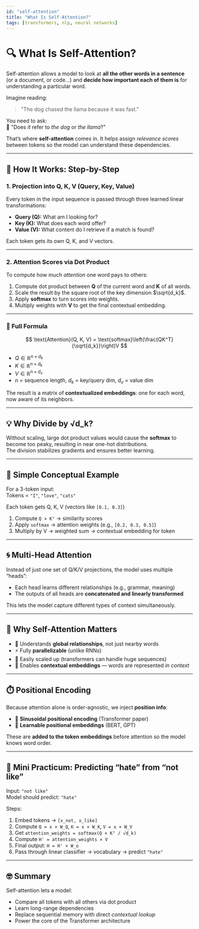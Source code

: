 ```yaml
---
id: "self-attention"
title: "What Is Self-Attention?"
tags: [transformers, nlp, neural networks]
---
```

# 🔍 What Is Self-Attention?

Self-attention allows a model to look at **all the other words in a sentence** (or a document, or code...) and **decide how important each of them is** for understanding a particular word.

Imagine reading:

> "The dog chased the llama because it was fast."

You need to ask:  
🧠 "Does *it* refer to *the dog* or *the llama*?"  

That’s where **self-attention** comes in. It helps assign *relevance scores* between tokens so the model can understand these dependencies.

---

## 🧠 How It Works: Step-by-Step

### 1. **Projection into Q, K, V (Query, Key, Value)**

Every token in the input sequence is passed through three learned linear transformations:

- **Query (Q):** What am I looking for?
- **Key (K):** What does each word offer?
- **Value (V):** What content do I retrieve if a match is found?

Each token gets its own Q, K, and V vectors.

---

### 2. **Attention Scores via Dot Product**

To compute how much *attention* one word pays to others:

1. Compute dot product between **Q** of the current word and **K** of all words.
2. Scale the result by the square root of the key dimension $\sqrt{d_k}$.
3. Apply **softmax** to turn scores into weights.
4. Multiply weights with **V** to get the final contextual embedding.

---

### 📐 Full Formula

$$
\text{Attention}(Q, K, V) = \text{softmax}\left(\frac{QK^T}{\sqrt{d_k}}\right)V
$$

- $Q \in \mathbb{R}^{n \times d_k}$
- $K \in \mathbb{R}^{n \times d_k}$
- $V \in \mathbb{R}^{n \times d_v}$
- $n$ = sequence length, $d_k$ = key/query dim, $d_v$ = value dim

The result is a matrix of **contextualized embeddings**: one for each word, now aware of its neighbors.

---

## 💡 Why Divide by √d_k?

Without scaling, large dot product values would cause the **softmax** to become too peaky, resulting in near one-hot distributions.  
The division stabilizes gradients and ensures better learning.

---

## 🧪 Simple Conceptual Example

For a 3-token input:  
Tokens = `"I"`, `"love"`, `"cats"`

Each token gets Q, K, V (vectors like `[0.1, 0.3]`)

1. Compute `Q × Kᵀ` → similarity scores
2. Apply `softmax` → attention weights (e.g., `[0.2, 0.3, 0.5]`)
3. Multiply by V → weighted sum → contextual embedding for token

---

## 🌀 Multi-Head Attention

Instead of just one set of Q/K/V projections, the model uses multiple “heads”:

- Each head learns different relationships (e.g., grammar, meaning)
- The outputs of all heads are **concatenated and linearly transformed**

This lets the model capture different types of context simultaneously.

---

## 🧭 Why Self-Attention Matters

- 💬 Understands **global relationships**, not just nearby words
- ⚡ Fully **parallelizable** (unlike RNNs)
- 🧠 Easily scaled up (transformers can handle huge sequences)
- 🔁 Enables **contextual embeddings** — words are represented *in context*

---

## ⏱️ Positional Encoding

Because attention alone is order-agnostic, we inject **position info**:

- 🔁 **Sinusoidal positional encoding** (Transformer paper)
- 🧠 **Learnable positional embeddings** (BERT, GPT)

These are **added to the token embeddings** before attention so the model knows word order.

---

## 🧪 Mini Practicum: Predicting “hate” from “not like”

Input: `"not like"`  
Model should predict: `"hate"`

Steps:
1. Embed tokens → `[x_not, x_like]`
2. Compute `Q = x × W_Q`, `K = x × W_K`, `V = x × W_V`
3. Get `attention_weights = softmax(Q × Kᵀ / √d_k)`
4. Compute `H' = attention_weights × V`
5. Final output: `H = H' × W_o`
6. Pass through linear classifier → vocabulary → predict `"hate"`

---

## 🤓 Summary

Self-attention lets a model:
- Compare all tokens with all others via dot product
- Learn long-range dependencies
- Replace sequential memory with direct *contextual lookup*
- Power the core of the Transformer architecture
